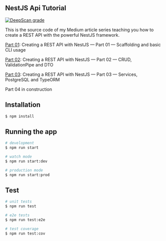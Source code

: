 ## NestJS Api Tutorial

[![DeepScan grade](https://deepscan.io/api/teams/14055/projects/17155/branches/385052/badge/grade.svg)](https://deepscan.io/dashboard#view=project&tid=14055&pid=17155&bid=385052)

This is the source code of my Medium article series teaching you how to create a REST API with the powerful NestJS framework.

[Part 01](https://makinhs.medium.com/creating-a-rest-api-series-with-nestjs-part-01-scaffolding-and-basic-cli-usage-30ace19c5bb8): Creating a REST API with NestJS — Part 01 — Scaffolding and basic CLI usage

[Part 02](https://makinhs.medium.com/creating-a-rest-api-with-nestjs-part-02-crud-validationpipe-and-dto-5d31a7819407): Creating a REST API with NestJS — Part 02 — CRUD, ValidationPipe and DTO

[Part 03](https://makinhs.medium.com/creating-a-rest-api-with-nestjs-part-03-services-postgresql-and-typeorm-81ccc2640006): Creating a REST API with NestJS — Part 03 — Services, PostgreSQL and TypeORM

Part 04 in construction

## Installation

```bash
$ npm install
```

## Running the app

```bash
# development
$ npm run start

# watch mode
$ npm run start:dev

# production mode
$ npm run start:prod
```

## Test

```bash
# unit tests
$ npm run test

# e2e tests
$ npm run test:e2e

# test coverage
$ npm run test:cov
```
